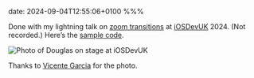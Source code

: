date: 2024-09-04T12:55:06+0100
%%%

Done with my lightning talk on [zoom transitions](/zoom-transitions/) at [iOSDevUK](https://www.iosdevuk.com/) 2024. (Not recorded.) Here’s the [sample code](https://github.com/douglashill/ZoomTransitionsDemo/blob/main/Zoomy/ContentView.swift).

![Photo of Douglas on stage at iOSDevUK](photo.jpg)

Thanks to [Vicente Garcia](https://vicegax.com/) for the photo.
